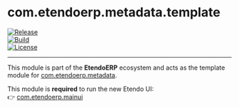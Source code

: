 # com.etendoerp.metadata.template

[![Release](https://img.shields.io/github/v/release/etendosoftware/com.etendoerp.metadata.template?label=release)](https://github.com/etendosoftware/com.etendoerp.metadata.template/releases)  
[![Build](https://img.shields.io/github/actions/workflow/status/etendosoftware/com.etendoerp.metadata.template/gradle.yml?label=build)](https://github.com/etendosoftware/com.etendoerp.metadata.template/actions)  
[![License](https://img.shields.io/github/license/etendosoftware/com.etendoerp.metadata.template)](https://github.com/etendosoftware/com.etendoerp.metadata.template/blob/develop/LICENSE)

---

This module is part of the **EtendoERP** ecosystem and acts as the template module for [com.etendoerp.metadata](https://github.com/etendosoftware/com.etendoerp.metadata).

This module is **required** to run the new Etendo UI:  
👉 [com.etendoerp.mainui](https://github.com/etendosoftware/com.etendoerp.mainui)

